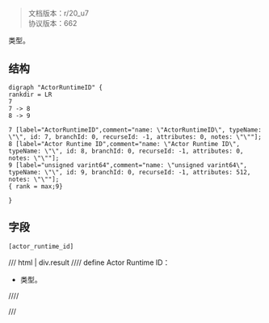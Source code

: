 # <!-- md:samp ActorRuntimeID -->

> 文档版本：r/20_u7<br/>协议版本：662

<!-- md:samp ActorRuntimeID -->类型。

## 结构

```viz
digraph "ActorRuntimeID" {
rankdir = LR
7
7 -> 8
8 -> 9

7 [label="ActorRuntimeID",comment="name: \"ActorRuntimeID\", typeName: \"\", id: 7, branchId: 0, recurseId: -1, attributes: 0, notes: \"\""];
8 [label="Actor Runtime ID",comment="name: \"Actor Runtime ID\", typeName: \"\", id: 8, branchId: 0, recurseId: -1, attributes: 0, notes: \"\""];
9 [label="unsigned varint64",comment="name: \"unsigned varint64\", typeName: \"\", id: 9, branchId: 0, recurseId: -1, attributes: 512, notes: \"\""];
{ rank = max;9}

}

```

## 字段

```title='ActorRuntimeID'
[actor_runtime_id]
```

/// html | div.result
//// define
Actor Runtime ID：<!-- md:samp unsigned varint64 -->

- <!-- md:samp unsigned varint64 -->类型。


////

///


